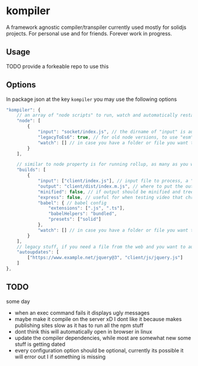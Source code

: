 # kompiler

A framework agnostic compiler/transpiler currently used mostly for solidjs projects. For personal use and for friends. Forever work in progress.

## Usage

TODO provide a forkeable repo to use this

## Options

In package json at the key `kompiler` you may use the following options

```js
"kompiler": {
    // an array of "node scripts" to run, watch and automatically restart
    "node": [
        {
            "input": "socket/index.js", // the dirname of "input" is automatically watched for restarting the node script
            "legacyToEs6": true, // for old node versions, to use "esm" (require vs imports)
            "watch": [] // in case you have a folder or file you want to watch that is outside "input" folder to restart the script. Useful for developing npm packages using "npm link"
        }
    ],

    // similar to node property is for running rollup, as many as you want
    "builds": [
        {
            "input": ["client/index.js"], // input file to process, a "static file server" is fired on this folder
            "output": "client/dist/index.m.js", // where to put the output
            "minified": false, // if output should be minified and treeshaked
            "express": false, // useful for when testing video that chrome does 206 requests, express is slow the compiler use a faster server but doesnt support 206
            "babel": { // babel config
                "extensions": [".js", ".ts"],
                "babelHelpers": "bundled",
                "presets": ["solid"]
            },
            "watch": [] // in case you have a folder or file you want to watch that is outside "input" folder. Useful for developing npm packages using "npm link". It will trigger a rebuild and possible an update on the browser if anything changes
        }
    ],
    // legacy stuff, if you need a file from the web and you want to automatically update it this will do it. It checks at most 1 time per day and only if the compiler is running
    "autoupdates": [
        ["https://www.example.net/jquery@3", "client/js/jquery.js"]
    ]
},
```

## TODO

some day

- when an exec command fails it displays ugly messages
- maybe make it compile on the server xD I dont like it because makes publishing sites slow as it has to run all the npm stuff
- dont think this will automatically open in browser in linux
- update the compiler dependencies, while most are somewhat new some stuff is getting dated
- every configuration option should be optional, currently its possible it will error out I if something is missing
